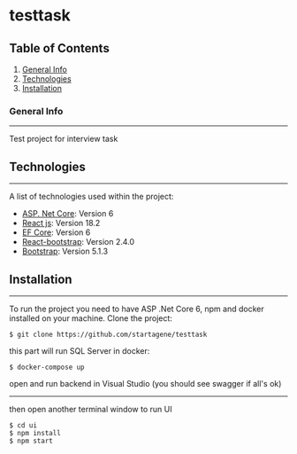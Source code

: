 # testtask

## Table of Contents
1. [General Info](#general-info)
2. [Technologies](#technologies)
3. [Installation](#installation)
### General Info
***
Test project for interview task
## Technologies
***
A list of technologies used within the project:
* [ASP. Net Core](https://docs.microsoft.com/en-us/aspnet/core/release-notes/aspnetcore-6.0?view=aspnetcore-6.0): Version 6 
* [React js](https://reactjs.org/): Version 18.2
* [EF Core](https://docs.microsoft.com/en-us/ef/core/): Version 6
* [React-bootstrap](https://react-bootstrap.github.io/): Version 2.4.0
* [Bootstrap](https://getbootstrap.com/): Version 5.1.3
## Installation
***
To run the project you need to have ASP .Net Core 6, npm and docker installed on your machine.
Clone the project:
```
$ git clone https://github.com/startagene/testtask
```

this part will run SQL Server in docker:
```
$ docker-compose up
```
open and run backend in Visual Studio (you should see swagger if all's ok)

***
then open another terminal window to run UI
```
$ cd ui
$ npm install
$ npm start
```
